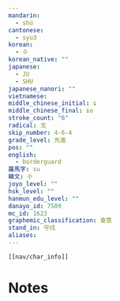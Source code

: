 ```yaml
---
mandarin:
  - shù
cantonese:
  - syu3
korean:
  - 수
korean_native: ""
japanese:
  - JU
  - SHU
japanese_nanori: ""
vietnamese:
middle_chinese_initial: ɕ
middle_chinese_final: ɨo
stroke_count: "6"
radical: 戈
skip_number: 4-6-4
grade_level: 先進
pos: ""
english:
  - borderguard
羅馬字: su
韓文: 수
joyo_level: ""
hsk_level: ""
hanmun_edu_level: ""
danayo_id: 7509
mc_id: 1623
graphemic_classification: 會意
stand_in: 守戍
aliases:
---
```

```meta-bind-embed
[[nav/char_info]]
```

# Notes
